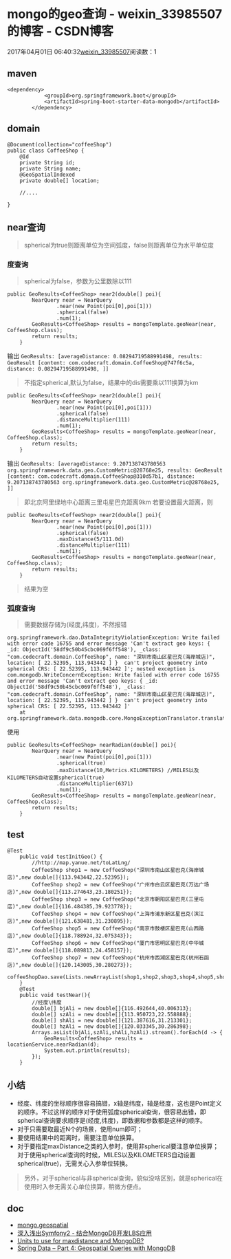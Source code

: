 # mongo的geo查询 - weixin_33985507的博客 - CSDN博客
2017年04月01日 06:40:32[weixin_33985507](https://me.csdn.net/weixin_33985507)阅读数：1
## maven
```
<dependency>
            <groupId>org.springframework.boot</groupId>
            <artifactId>spring-boot-starter-data-mongodb</artifactId>
        </dependency>
```
## domain
```
@Document(collection="coffeeShop")
public class CoffeeShop {
    @Id
    private String id;
    private String name;
    @GeoSpatialIndexed
    private double[] location;
    
    //....
    
}
```
## near查询
> spherical为true则距离单位为空间弧度，false则距离单位为水平单位度
### 度查询
> spherical为false，参数为公里数除以111
```
public GeoResults<CoffeeShop> near2(double[] poi){
        NearQuery near = NearQuery
                .near(new Point(poi[0],poi[1]))
                .spherical(false)
                .num(1);
        GeoResults<CoffeeShop> results = mongoTemplate.geoNear(near, CoffeeShop.class);
        return results;
    }
```
输出
`GeoResults: [averageDistance: 0.08294719588991498, results: GeoResult [content: com.codecraft.domain.CoffeeShop@747f6c5a, distance: 0.08294719588991498, ]]`
> 不指定spherical,默认为false，结果中的dis需要乘以111换算为km
```
public GeoResults<CoffeeShop> near2(double[] poi){
        NearQuery near = NearQuery
                .near(new Point(poi[0],poi[1]))
                .spherical(false)
                .distanceMultiplier(111)
                .num(1);
        GeoResults<CoffeeShop> results = mongoTemplate.geoNear(near, CoffeeShop.class);
        return results;
    }
```
输出
`GeoResults: [averageDistance: 9.207138743780563 org.springframework.data.geo.CustomMetric@28768e25, results: GeoResult [content: com.codecraft.domain.CoffeeShop@310d57b1, distance: 9.207138743780563 org.springframework.data.geo.CustomMetric@28768e25, ]]`
> 即北京阿里绿地中心距离三里屯星巴克距离9km
若要设置最大距离，则
```
public GeoResults<CoffeeShop> near2(double[] poi){
        NearQuery near = NearQuery
                .near(new Point(poi[0],poi[1]))
                .spherical(false)
                .maxDistance(5/111.0d)
                .distanceMultiplier(111)
                .num(1);
        GeoResults<CoffeeShop> results = mongoTemplate.geoNear(near, CoffeeShop.class);
        return results;
    }
```
> 结果为空
### 弧度查询
> 需要数据存储为(经度,纬度)，不然报错
```
org.springframework.dao.DataIntegrityViolationException: Write failed with error code 16755 and error message 'Can't extract geo keys: { _id: ObjectId('58df9c50b45cbc069f6ff548'), _class: "com.codecraft.domain.CoffeeShop", name: "深圳市南山区星巴克(海岸城店)", location: [ 22.52395, 113.943442 ] }  can't project geometry into spherical CRS: [ 22.52395, 113.943442 ]'; nested exception is com.mongodb.WriteConcernException: Write failed with error code 16755 and error message 'Can't extract geo keys: { _id: ObjectId('58df9c50b45cbc069f6ff548'), _class: "com.codecraft.domain.CoffeeShop", name: "深圳市南山区星巴克(海岸城店)", location: [ 22.52395, 113.943442 ] }  can't project geometry into spherical CRS: [ 22.52395, 113.943442 ]'
    at org.springframework.data.mongodb.core.MongoExceptionTranslator.translateExceptionIfPossible(MongoExceptionTranslator.java:85)
```
使用
```
public GeoResults<CoffeeShop> nearRadian(double[] poi){
        NearQuery near = NearQuery
                .near(new Point(poi[0],poi[1]))
                .spherical(true)
                .maxDistance(10,Metrics.KILOMETERS) //MILES以及KILOMETERS自动设置spherical(true)
                .distanceMultiplier(6371)
                .num(1);
        GeoResults<CoffeeShop> results = mongoTemplate.geoNear(near, CoffeeShop.class);
        return results;
    }
```
## test
```
@Test
    public void testInitGeo() {
        //http://map.yanue.net/toLatLng/
        CoffeeShop shop1 = new CoffeeShop("深圳市南山区星巴克(海岸城店)",new double[]{113.943442,22.52395});
        CoffeeShop shop2 = new CoffeeShop("广州市白云区星巴克(万达广场店)",new double[]{113.274643,23.180251});
        CoffeeShop shop3 = new CoffeeShop("北京市朝阳区星巴克(三里屯店)",new double[]{116.484385,39.923778});
        CoffeeShop shop4 = new CoffeeShop("上海市浦东新区星巴克(滨江店)",new double[]{121.638481,31.230895});
        CoffeeShop shop5 = new CoffeeShop("南京市鼓楼区星巴克(山西路店)",new double[]{118.788924,32.075343});
        CoffeeShop shop6 = new CoffeeShop("厦门市思明区星巴克(中华城店)",new double[]{118.089813,24.458157});
        CoffeeShop shop7 = new CoffeeShop("杭州市西湖区星巴克(杭州石函店)",new double[]{120.143005,30.280273});
        coffeeShopDao.save(Lists.newArrayList(shop1,shop2,shop3,shop4,shop5,shop6,shop7));
    }
    @Test
    public void testNear(){
        //经度\纬度
        double[] bjAli = new double[]{116.492644,40.006313};
        double[] szAli = new double[]{113.950723,22.558888};
        double[] shAli = new double[]{121.387616,31.213301};
        double[] hzAli = new double[]{120.033345,30.286398};
        Arrays.asList(bjAli,szAli,shAli,hzAli).stream().forEach(d -> {
            GeoResults<CoffeeShop> results = locationService.nearRadian(d);
            System.out.println(results);
        });
    }
```
## 小结
- 经度、纬度的坐标顺序很容易搞错，x轴是纬度，轴是经度，这也是Point定义的顺序。不过这样的顺序对于使用弧度spherical查询，很容易出错，即spherical查询要求顺序是(经度,纬度)，即数据和参数都是这样的顺序。
- 对于只需要取最近N个的场景，使用num即可；
- 要使用结果中的距离时，需要注意单位换算。
- 对于要指定maxDistance之类的入参时，使用非spherical要注意单位换算；对于使用spherical查询的时候，MILES以及KILOMETERS自动设置spherical(true)，无需关心入参单位转换。
> 另外，对于spherical与非spherical查询，貌似没啥区别，就是spherical在使用时入参无需关心单位换算，稍微方便点。
## doc
- [mongo.geospatial](http://docs.spring.io/spring-data/data-mongo/docs/1.10.0.M1/reference/html/#mongo.geospatial)
- [深入浅出Symfony2 - 结合MongoDB开发LBS应用](http://www.infoq.com/cn/articles/depth-study-of-Symfony2)
- [Units to use for maxdistance and MongoDB?](http://stackoverflow.com/questions/7837731/units-to-use-for-maxdistance-and-mongodb)
- [Spring Data – Part 4: Geospatial Queries with MongoDB](https://blog.codecentric.de/en/2012/02/spring-data-mongodb-geospatial-queries/)

